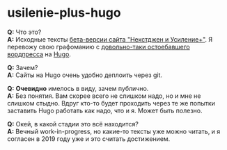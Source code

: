 # usilenie-plus-hugo

**Q:** Что это?  
**A:** Исходные тексты [бета-версии сайта "Некстджен и Усиление+"][1].
Я перевожу свою графоманию с [довольно-таки остоебавшего вордпресса][2] на [Hugo][3].  

**Q:** Зачем?  
**A:** Сайты на Hugo очень удобно деплоить через git.  

**Q:** **Очевидно** имелось в виду, зачем публично.  
**A:** Без понятия. Вам скорее всего не слишком надо, но и мне не слишком стыдно. Вдруг кто-то будет проходить
через те же попытки заставить Hugo работать как надо, что и я. Может быть полезно.

**Q:** Окей, в какой стадии это всё находится?  
**A:** Вечный work-in-progress, но какие-то тексты уже можно читать, и я согласен в 2019 году уже и это считать достижением.


[1]: https://minus.usilenie.plus
[2]: https://usilenie.plus
[3]: https://gohugo.io/
